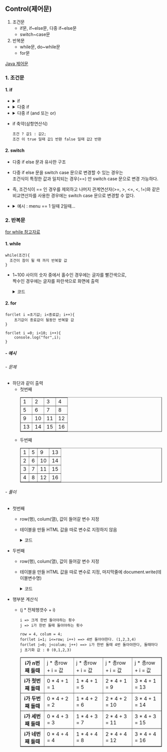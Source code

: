 ## Control(제어문)

1. 조건문
   - if문, if~else문, 다중 if~else문
   - switch~case문
2. 반복문
   - while문, do~while문
   - for문

[Java 제어문](<https://github.com/hyeah0/SmartWeb_Contents_WebApplication_developer_class/blob/main/1_Java/day02~04_%EC%A0%9C%EC%96%B4%EB%AC%B8(Control).md>)

### 1. 조건문

#### 1. if

- <details> 
    <summary>if</summary>

  ```
  if(조건){
      console.log("조건은 참입니다.")
  }
  else{
      console.log("조건은 거짓입니다.")
  }
  ```

  </details>

- <details> 
    <summary>다중 if</summary>

  ```
  if(age > 20){
      console.log("운전이 가능합니다.");
  }
  else if(age >= 18){
      console.log("오토바이 운전이 가능합니다.");
  }
  else{
      console.log("운전이 불가능합니다.");
  }
  ```

  </details>

- <details> 
    <summary>다중 if (and 또는 or)</summary>

  ```
  if( 18 < age && age < 20 ){
      console.log("운전이 가능합니다.");
  }
  else if(18 <= age || age < 20){
      console.log("오토바이 운전이 가능합니다.");
  }
  else{
      console.log("운전이 불가능합니다.");
  }
  ```

  </details>

- if 축약(삼항연산식)

  ```
  조건 ? 값1 : 값2;
  조건 이 true 일때 값1 반환 false 일때 값2 반환
  ```

#### 2. switch

- 다중 if else 문과 유사한 구조
- 다중 if else 문을 switch case 문으로 변경할 수 있는 경우는 <br>
  조건식이 특정한 값과 일치되는 경우(==) 만 switch case 문으로 변경 가능하다.
- 즉, 조건식이 == 인 경우를 제외하고 나머지 관계연산자(>=, >, <=, <, !=)와
  같은 비교연산자를 사용한 경우에는 switch case 문으로 변경할 수 없다.

- <details>
    <summary> 예시 : menu == 1 일때 2일때...</summary>

  ```
  switch (menu){
      case 1 :
          console.log("파스타");
          break;
      case 2 :
          console.log("치킨");
          break;
      case 3 :
          console.log("피자");
          break;
      default :
          console.log("메뉴를 골라주세요");
  }
  ```

  </details>

### 2. 반복문

[for while 참고자료](https://github.com/hyeah0/Javascript/blob/master/Javascript_udemy/9_For_While/index9_For_While.js)

#### 1. while

```
while(조건){
  조건이 참이 될 때 까지 반복할 값
}
```

- 1~100 사이의 숫자 중에서 홀수인 경우에는 글자를 빨간색으로,<br>
  짝수인 경우에는 글자를 파란색으로 화면에 출력

  <details>
    <summary> 코드 </summary>

  ```
  let num2 = 1;
  while(num2 <= 100){
      if(num2%2 != 0){
          document.write("<p style='color : red'>"+num2 +" <<< 홀수입니다.</p>");
      }else{
          document.write("<font color = 'blue'>"+num2 +" <<< 짝수입니다.</font>");
      }
      num2++;
  }
  ```

  </details>

#### 2. for

```
for(let i =초기값; i<종료값; i++){
    초기값이 종료값이 될동안 반복할 값
}

for(let i =0; i<10; i++){
    console.log("for",i);
}
```

##### - 예시

###### - 문제

- 하단과 같이 출력
  - 첫번째
    <table border="1" cellspacing ="0" width ="150px">
      <tr> 
        <td> 1 </td> <td> 2 </td> <td> 3 </td> <td> 4 </td> 
      </tr>
      <tr> 
        <td> 5 </td> <td> 6 </td> <td> 7 </td> <td> 8 </td> 
      </tr>
      <tr> 
        <td> 9 </td> <td> 10 </td> <td> 11 </td> <td> 12 </td> 
      </tr>
      <tr> 
        <td> 13 </td> <td> 14 </td> <td> 15 </td> <td> 16 </td> 
      </tr>
    </table>
  - 두번째
    <table border="1" cellspacing ="0" width ="150px">
      <tr> 
        <td> 1 </td> <td> 5 </td> <td> 9 </td> <td> 13 </td> 
      </tr>
      <tr> 
        <td> 2 </td> <td> 6 </td> <td> 10 </td> <td> 14 </td> 
      </tr>
      <tr> 
        <td> 3 </td> <td> 7 </td> <td> 11 </td> <td> 15 </td> 
      </tr>
      <tr> 
        <td> 4 </td> <td> 8 </td> <td> 12 </td> <td> 16 </td> 
      </tr>
    </table>

###### - 풀이

- 첫번째

  - row(행), colum(열), 값이 들어갈 변수 지정

  - 테이블을 만들 HTML 값을 따로 변수로 지정하지 않음

    <details>
      <summary> 코드 </summary>

    ```
    let row = 4;
    let colum = 4;
    let count =1;
    document.write("<table border='1' cellspacing ='0' width ='150px'");

      for(let i=1; i<=row; i++){ // 행
          document.write("<tr>");
              for(let j=1; j<=colum; j++){ // 열
                  document.write("<td align ='right'>" + count + "</td>");
                  count++;
              }
          document.write("</tr>");
      }

    document.write("</table>");
    ```

    </details>

- 두번째

  - row(행), colum(열), 값이 들어갈 변수 지정

  - 테이블을 만들 HTML 값을 따로 변수로 지정, 마지막줄에 document.write(테이블변수명)

    <details>
      <summary> 코드 </summary>

    ```

    let row = 4;
    let colum = 4;

    let table = "<table border='1' cellspacing='0' width='150px'>";
    for(let i=1; i<=row; i++){    // 행
        table += "<tr>";
            for(let j=0; j<colum; j++){
                table += "<td align = 'center'>" + (j*row+i)+ "</td>";
            }
        table += "</tr>";
    }
    table += "</table>";

    document.write(table);

    ```

    </details>

- 행부분 계산식

  - (j \* 전체행갯수 + i)

        i => 크게 한번 돌아야하는 횟수
        j => i가 한번 돌때 돌아야하는 횟수

        row = 4, colum = 4;
        for(let i=1; i<=row; i++) ==> 4번 돌아야한다. (1,2,3,4)
        for(let j=0; j<colum; j++) ==> i가 한번 돌때 4번 돌아야한다, 돌때마다 j 초기화 값 : 0 (0,1,2,3)

    <table border="1" cellspacing ="0" width ="150px">
          <tr> 
            <th> i가 n번째 돌때 </th> <td> j * 총row + i = 값 </td> <td> j * 총row + i = 값  </td> <td> j * 총row + i = 값 </td> <td> j * 총row + i = 값</td> 
          </tr> 
          <tr> 
            <th> i가 첫번째 돌때 </th> <td> 0 * 4 + 1 = 1 </td> <td> 1 * 4 + 1 = 5  </td> <td> 2 * 4 + 1 = 9 </td> <td> 3 * 4 + 1 = 13 </td> 
          </tr>
          <tr> 
            <th> i가 두번째 돌때 </th> <td> 0 * 4 + 2 = 2 </td> <td> 1 * 4 + 2 = 6  </td> <td> 2 * 4 + 2 = 10 </td> <td> 3 * 4 + 1 = 14 </td> 
          </tr>
          <tr> 
            <th> i가 세번째 돌때 </th> <td> 0 * 4 + 3 = 3 </td> <td> 1 * 4 + 3 = 7  </td> <td> 2 * 4 + 3 = 11 </td> <td> 3 * 4 + 3 = 15 </td> 
          </tr>
          <tr> 
            <th> i가 네번째 돌때 </th> <td> 0 * 4 + 4 = 4 </td> <td> 1 * 4 + 4 = 8  </td> <td> 2 * 4 + 4 = 12 </td> <td> 3 * 4 + 4 = 16 </td> 
          </tr>
    </table>
